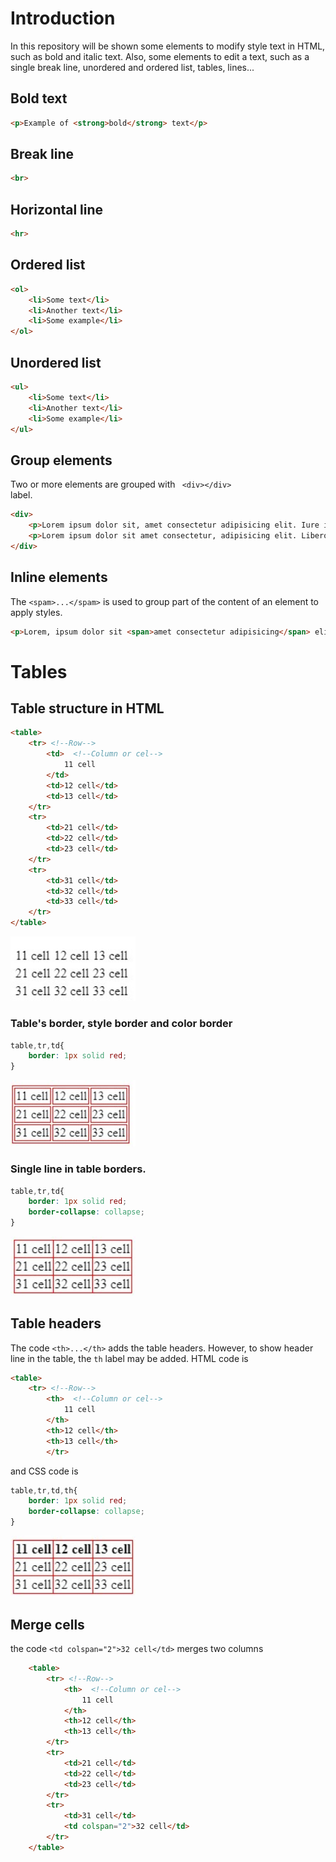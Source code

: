 # Introduction
In this repository will be shown some elements to modify style text in HTML, such as bold and italic text. Also, some elements to edit a text, such as a single break line, unordered and ordered list, tables, lines...

## Bold text
```html
<p>Example of <strong>bold</strong> text</p>
```
## Break line
```html
<br>
```
## Horizontal line
```html
<hr>
```
## Ordered list
```html
<ol>
    <li>Some text</li>
    <li>Another text</li>
    <li>Some example</li>
</ol>
```
## Unordered list
```html
<ul>
    <li>Some text</li>
    <li>Another text</li>
    <li>Some example</li>
</ul>
```

## Group elements
Two or more elements are grouped with <code> \<div\>\</div\> </code> label.
```html
<div>
    <p>Lorem ipsum dolor sit, amet consectetur adipisicing elit. Iure iste perferendis ipsam voluptas qui vitae ducimus ipsa pariatur, sed cum consectetur inventore id laboriosam assumenda iusto saepe corporis molestiae eligendi.</p>
    <p>Lorem ipsum dolor sit amet consectetur, adipisicing elit. Libero dolor doloremque assumenda ipsa ullam ea, dolorum consequuntur optio autem quo tenetur repellendus, facere mollitia? Asperiores dignissimos nihil repellendus cum architecto?</p>
</div>
```
## Inline elements
The <code>\<spam\>...\</spam\></code> is used to group part of the content of an element to apply styles.
```html
<p>Lorem, ipsum dolor sit <span>amet consectetur adipisicing</span> elit. Minima at blanditiis id enim molestiae ex! Mollitia, voluptatum? Esse debitis quam libero ad fugit voluptatibus ab. Porro unde a maxime pariatur! Lorem, ipsum dolor sit amet consectetur adipisicing elit. Nesciunt <span>aperiam iste at minima itaque</span> quaerat sapiente fugit saepe suscipit. Iusto natus voluptatibus molestias architecto possimus pariatur repellat culpa autem rem.</p>
```

# Tables

## Table structure in HTML
```html
<table>
    <tr> <!--Row-->
        <td>  <!--Column or cel-->
            11 cell
        </td>
        <td>12 cell</td>
        <td>13 cell</td>
    </tr>
    <tr>
        <td>21 cell</td>
        <td>22 cell</td>
        <td>23 cell</td>
    </tr>
    <tr>
        <td>31 cell</td>
        <td>32 cell</td>
        <td>33 cell</td>
    </tr>
</table>
```
<img src="./figuresReadme/table_simple.jpg" width="200"/>

### Table's border, style border and color border
```css
table,tr,td{
    border: 1px solid red;
}
```
<img src="./figuresReadme/table_border_and_color.jpg" width="200"/>

### Single line in table borders.
```css
table,tr,td{
    border: 1px solid red;
    border-collapse: collapse;
}
```
<img src="./figuresReadme/table_single_border_and_color.jpg" width="200"/>

## Table headers

The code <code>\<th\>...\</th\></code> adds the table headers. However, to show header line in the table, the <code>th</code> label may be added.
HTML code is
```html
<table>
    <tr> <!--Row-->
        <th>  <!--Column or cel-->
            11 cell
        </th>
        <th>12 cell</th>
        <th>13 cell</th>
        </tr>
```
and CSS code is
```css
table,tr,td,th{
    border: 1px solid red;
    border-collapse: collapse;
}
```
<img src="./figuresReadme/table_header.jpg" width="200"/>

## Merge cells

the code <code>\<td colspan="2"\>32 cell\</td\></code> merges two columns
```html
    <table>
        <tr> <!--Row-->
            <th>  <!--Column or cel-->
                11 cell
            </th>
            <th>12 cell</th>
            <th>13 cell</th>
        </tr>
        <tr>
            <td>21 cell</td>
            <td>22 cell</td>
            <td>23 cell</td>
        </tr>
        <tr>
            <td>31 cell</td>
            <td colspan="2">32 cell</td>
        </tr>
    </table>
```


